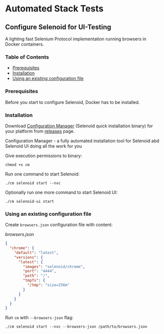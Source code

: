 # Automated Stack Tests

## Configure Selenoid for UI-Testing

A lighting fast Selenium Protocol implementation running browsers in Docker
containers.

### Table of Contents

- [Prerequisites](#prerequisites)
- [Installation](#installation)
- [Using an existing configuration file](#using-an-existing-configuration-file)

### Prerequisites

Before you start to configure Selenoid, Docker has to be installed.

### Installation

Download [Configuration Manager][aerokube-cm] (Selenoid quick installation
binary) for your platform from [releases][aerokube-git-cm] page.

Configuration Manager - a fully automated installation tool for Selenoid abd
Selenoid UI doing all the work for you

Give execution permissions to binary:
```shell
chmod +x cm
```

Run one command to start Selenoid:
```shell
./cm selenoid start --nvc
```

Optionally run one more command to start Selenoid UI:
```shell
./cm selenoid-ui start
```

### Using an existing configuration file

Create `browsers.json` configuration file with content:

_browsers.json_
```json
{
  "chrome": {
    "default": "latest",
    "versions": {
      "latest": {
        "images": "selenoid/chrome",
        "port": "4444",
        "path": "/",
        "tmpfs": {
          "/tmp": "size=256m"
        }
      }
    }
  }
}
```

Run `cm` with `--browsers-json` flag:
```shell
./cm selenoid start --nvc --browsers-json /path/to/browsers.json
```

[aerokube-cm]: http://aerokube.com/cm/latest/
[aerokube-git-cm]: https://github.com/aerokube/cm/releases/latest/
